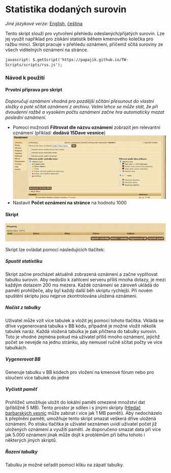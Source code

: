 # Statistika dodaných surovin

_Jiné jazykové verze:_ [English](rss_en.md), [čeština](rss_cs.md)

Tento skript slouží pro vytvoření přehledu odeslaných/přijatých surovin. 
Lze jej využít například pro získání statistik během kmenového kolečka pro ražbu mincí. 
Skript pracuje v přehledu oznámení, přičemž sčítá suroviny ze všech viditelných oznámení na stránce.

```
javascript: $.getScript('https://papajik.github.io/TW-Scripts/scripts/rss.js');
```

### Návod k použití

#### Prvotní příprava pro skript
_Doporučuji oznámení vhodná pro pozdější sčítání přesunout do vlastní složky a poté sčítat oznámení z archivu. 
Velmi lehce se může stát, že při dvoudenní ražbě a vysokém počtu oznámení začne hra automaticky mazat poslední oznámení._ 


* Pomocí možnosti __Filtrovat dle názvu oznámení__ zobrazit jen relevantní oznámení (příklad: **dodává 15Dave vesnice**)
![Filtrování](../media/images/rss_cs_1.png)
* Nastavit __Počet oznámení na stránce__ na hodnotu 1000

#### Skript
![Skript](../media/images/rss_cs_2.png)

Skript lze ovládat pomocí následujících tlačítek:

##### Spustit statistiku

Skript začne procházet aktuálně zobrazená oznámení a začne vyplňovat tabulku surovin. 
Aby nedošlo k zahlcení serveru příliš mnoha dotazy, je mezi každým dotazem 200 ms mezera. 
Každé oznámení se zároveň ukládá do paměti prohlížeče, aby byl každý další běh skriptu rychlejší.
Při novém spuštění skriptu jsou nejprve zkontrolována uložená oznámení. 

##### Načíst z tabulky
Uživatel může vzít více tabulek a vložit jej pomocí tohoto tlačítka. Vkládá se dříve vygenerovaná tabulka v BB kódu, případně je možné vložit několik tabulek naráz. Každá vložená tabulka je pak přičtena do tabulky surovin. Toto je vhodné zejména pokud má uživatel příliš mnoho oznámení, jejichž počet se nevejde na jednu stránku, aby nemusel ručně sčítat počty ve více tabulkách.

##### Vygenerovat BB
Generuje tabulku v BB kódech pro vložení na kmenové fórum nebo pro sloučení více tabulek do jedné

##### Vyčistit paměť
Prohlížeč umožňuje uložit do lokální paměti omezené množství dat (přibližně 5 MB). 
Tento prostor je sdílen i s jinými skripty ([Hledač barbarských vesnic](https://forum.divokekmeny.cz/index.php?threads/vyhled%C3%A1v%C3%A1n%C3%AD-vesnic-barbar%C5%AF.27584/) může zabírat i více jak 1 MB paměti).
Aby nedocházelo k přeplnění paměti, umožňuje tento skript smazat veškerá dříve uložená oznámení. 
Po stisku tlačítka je uživatel seznámen uvidí uživatel počet již uložených oznámení a využití paměti. 
Je doporučeno smazat data při více jak 5.000 oznámení jinak může dojít k problémům při běhu tohoto i některých jiných skriptů.   

##### Řazení tabulky
Tabulku je možné seřadit pomocí kliku na zápatí tabulky.
